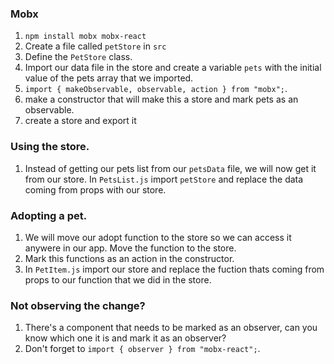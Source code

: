 ### Mobx

1. `npm install mobx mobx-react`
2. Create a file called `petStore` in `src`
3. Define the `PetStore` class.
4. Import our data file in the store and create a variable `pets` with the initial value of the pets array that we imported.
5. `import { makeObservable, observable, action } from "mobx";`.
6. make a constructor that will make this a store and mark pets as an observable.
7. create a store and export it

### Using the store.

1. Instead of getting our pets list from our `petsData` file, we will now get it from our store. In `PetsList.js` import `petStore` and replace the data coming from props with our store.

### Adopting a pet.

1. We will move our adopt function to the store so we can access it anywere in our app. Move the function to the store.
2. Mark this functions as an action in the constructor.
3. In `PetItem.js` import our store and replace the fuction thats coming from props to our function that we did in the store.

### Not observing the change?

1. There's a component that needs to be marked as an observer, can you know which one it is and mark it as an observer?
2. Don't forget to `import { observer } from "mobx-react";`.
